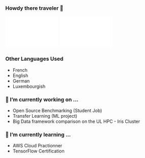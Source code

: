 ### Howdy there traveler 👋

<div class="row">
  <img src="https://github.com/Yann21/github-stats/blob/master/generated/overview.svg" width="33%" style="width: 33%;" />
  <img src="https://github.com/Yann21/github-stats/blob/master/generated/languages.svg" width="33%" style="width: 33%;" />
</div>

### Other Languages Used <!-- add joke -->
* French
* English
* German
* Luxembourgish

### 🔭 I’m currently working on ...
* Open Source Benchmarking (Student Job)
* Transfer Learning (ML project)
* Big Data framework comparison on the UL HPC - Iris Cluster
### 🌱 I’m currently learning ...
* AWS Cloud Practionner
* TensorFlow Certification

<!--
**Yann21/Yann21** is a ✨ _special_ ✨ repository because its `README.md` (this file) appears on your GitHub profile.

Here are some ideas to get you started:


* Tensorflow Certifiaction
- 👯 I’m looking to collaborate on ...
- 🤔 I’m looking for help with ...
- 💬 Ask me about ...
- 📫 How to reach me: ...
- ⚡ Fun fact: ...
-->
